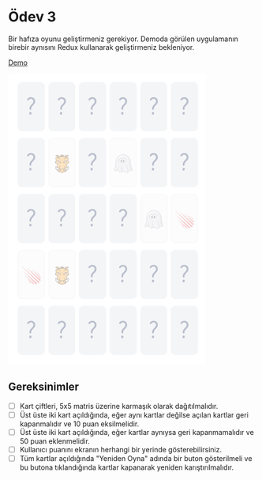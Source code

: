 # Ödev 3

Bir hafıza oyunu geliştirmeniz gerekiyor. Demoda görülen uygulamanın birebir aynısını Redux kullanarak geliştirmeniz bekleniyor.

[Demo](https://codepen.io/yigitcukuren/pen/GyxxVm)

![Preview](https://raw.githubusercontent.com/Kodluyoruz/taskforce/main/redux/contactsapp-odev/figures/preview.png)

## Gereksinimler

- [ ] Kart çiftleri, 5x5 matris üzerine karmaşık olarak dağıtılmalıdır.
- [ ] Üst üste iki kart açıldığında, eğer aynı kartlar değilse açılan kartlar geri kapanmalıdır ve 10 puan eksilmelidir.
- [ ] Üst üste iki kart açıldığında, eğer kartlar aynıysa geri kapanmamalıdır ve 50 puan eklenmelidir.
- [ ] Kullanıcı puanını ekranın herhangi bir yerinde gösterebilirsiniz.
- [ ] Tüm kartlar açıldığında "Yeniden Oyna" adında bir buton gösterilmeli ve bu butona tıklandığında kartlar kapanarak yeniden karıştırılmalıdır.

